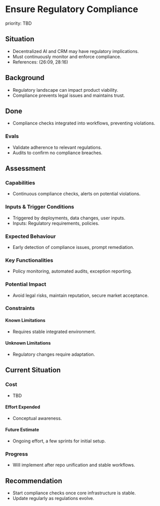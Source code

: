 # Ensure Regulatory Compliance

priority: TBD

## Situation

- Decentralized AI and CRM may have regulatory implications.
- Must continuously monitor and enforce compliance.
- References: (26:09, 28:16)

## Background

- Regulatory landscape can impact product viability.
- Compliance prevents legal issues and maintains trust.

## Done

- Compliance checks integrated into workflows, preventing violations.

### Evals

- Validate adherence to relevant regulations.
- Audits to confirm no compliance breaches.

## Assessment

### Capabilities

- Continuous compliance checks, alerts on potential violations.

### Inputs & Trigger Conditions

- Triggered by deployments, data changes, user inputs.
- Inputs: Regulatory requirements, policies.

### Expected Behaviour

- Early detection of compliance issues, prompt remediation.

### Key Functionalities

- Policy monitoring, automated audits, exception reporting.

### Potential Impact

- Avoid legal risks, maintain reputation, secure market acceptance.

### Constraints

#### Known Limitations

- Requires stable integrated environment.

#### Unknown Limitations

- Regulatory changes require adaptation.

## Current Situation

### Cost

- TBD

#### Effort Expended

- Conceptual awareness.

#### Future Estimate

- Ongoing effort, a few sprints for initial setup.

### Progress

- Will implement after repo unification and stable workflows.

## Recommendation

- Start compliance checks once core infrastructure is stable.
- Update regularly as regulations evolve.

